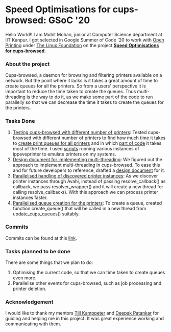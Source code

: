# Speed Optimisations for cups-browsed: GSoC '20

Hello World!! I am Mohit Mohan, junior at Computer Science department at IIT Kanpur. I got selected in Google Summer of Code '20 to work with [Open Printing](https://openprinting.github.io/) under [The Linux Foundation](https://www.linuxfoundation.org/) on the project [**Speed Optimisations for cups-browsed**](https://summerofcode.withgoogle.com/projects/#4892000249184256).

### About the project

Cups-browsed, a daemon for browsing and filtering printers available on a network. But the point where it lacks is it takes a great amount of time to create queues for all the printers. So from a users' perspective it is important to reduce the time taken to create the queues. Thus multi-threading is the way to do it, as we make some part of the code to run parallelly so that we can decrease the time it takes to create the queues for the printers.  

### Tasks Done

1. [Testing cups-browsed with different number of printers](https://github.com/mohitmo/Testing): Tested cups-browsed with different number of printers to find how much time it takes to [create print queues for all printers](https://github.com/mohitmo/Testing/blob/master/Test_result_without_cluster.txt) and in which [part of code](https://docs.google.com/spreadsheets/d/1Gldqr_x5y25Pd8DsT9eg4ba5BiArtWqbSbsx2QcQnFQ/edit#gid=0) it takes most of the time. I used [scripts](https://github.com/mohitmo/Testing/blob/master/script1.sh) running various instances of ippeveprinter to emulate printers on my systems.
2. [Design document for implementing multi-threading](https://github.com/mohitmo/design-document-cups-browsed): We figured out the approach to implement multi-threading in cups-browsed. To ease this and for future developers to reference, drafted a [design document](https://github.com/mohitmo/design-document-cups-browsed/blob/master/doc.md) for it.
3. [Parallelised handling of discovered printer instances](https://github.com/mohitmo/cups-filters/commit/db4eee4d4cf535aca9ff28b5d025d5ff519e0059): As we discover printer instances through Avahi, instead of passing resolve_callback() as callback, we pass resolver_wrapper() and it will create a new thread for calling resolve_callback(). With this approach we can process printer instances faster.
4. [Parallelised queue creation for the printers](https://github.com/mohitmo/cups-filters/commit/0d3965f8c6ddb5d914e86fa1b7a6250942c33d43): To create a queue, created function create_queue() that will be called in a new thread from update_cups_queues() suitably. 

### Commits

Commits can be found at this [link](https://github.com/mohitmo/cups-filters/commits?author=mohitmo).

### Tasks planned to be done

There are some things that we plan to do:

1. Optimising the current code, so that we can time taken to create queues even more.
2. Parallelise other events for cups-browsed, such as job processing and printer deletion.

### Acknowledgement 

I would like to thank my mentors [Till Kamppeter](https://github.com/tillkamppeter) and [Deepak Patankar](https://github.com/deepak0405) for guiding and helping me in this project. It was great experience working and communicating with them.